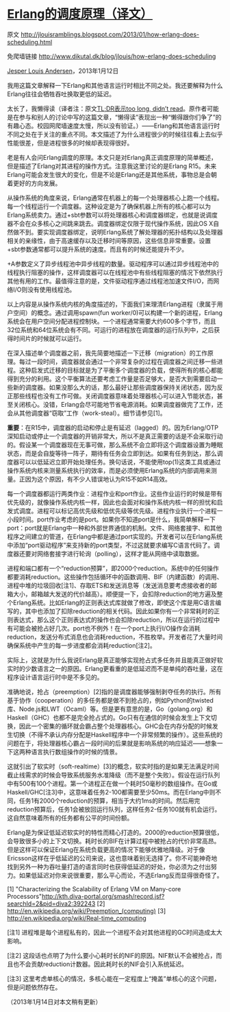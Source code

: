 # [Erlang的调度原理（译文）](https://www.cnblogs.com/zhengsyao/p/how_erlang_does_scheduling_translation.html)

原文 http://jlouisramblings.blogspot.com/2013/01/how-erlang-does-scheduling.html

免爬墙链接 http://www.dikutal.dk/blog/jlouis/how-erlang-does-scheduling



[Jesper Louis Andersen](https://plus.google.com/108725849902883879959)，2013年1月12日



我用这篇文章解释一下Erlang和其他语言运行时相比不同之处。我还要解释为什么Erlang往往会牺牲吞吐换取更低的延迟。

太长了，我懒得读（译者注：原文[TL;DR表示too long, didn’t read](http://en.wikipedia.org/wiki/Wikipedia:Too_long;_didn't_read)。原作者可能是在参与和别人的讨论中写的这篇文章，“懒得读”表现出一种“懒得跟你们争了”的有趣心态。校园网爬墙速度太慢，所以没有验证。）——Erlang和其他语言运行时不同之处在于关注的重点不同。本文描述了为什么进程很少的时候往往看上去似乎性能很差，但是进程很多的时候却表现得很好。

老是有人会问Erlang调度的原理。本文只是对Erlang真正调度原理的简单概述，但是描述了Erlang对其进程的操作方式。注意我这里讨论的是Erlang R15。未来Erlang可能会发生很大的变化，但是不论是Erlang还是其他系统，事物总是会朝着更好的方向发展。

从操作系统的角度来说，Erlang通常在机器上的每一个处理器核心上跑一个线程。每一个线程运行一个调度器。这种设定是为了确保机器上所有的核心都可以为Erlang系统卖力。通过+sbt参数可以将处理器核心和调度器绑定，也就是说调度器不会在众多核心之间跳来跳去。调度器绑定仅限于现代操作系统，因此OS X自然做不到。要实现调度器绑定，说明Erlang系统了解处理器的拓扑结构以及处理器相关的亲缘性，由于高速缓存以及迁移时间等原因，这些信息非常重要。设置+sbt参数通常都可以提升系统的速度。而且有的时候还能提升不少。

+A参数定义了异步线程池中异步线程的数量。驱动程序可以通过异步线程池中的线程执行阻塞的操作，这样调度器可以在线程池中有些线程阻塞的情况下依然执行其他有用的工作。最值得注意的是，文件驱动程序通过线程池加速文件I/O，而网络I/O则没有使用线程池。

以上内容是从操作系统内核的角度描述的，下面我们来理清Erlang进程（隶属于用户空间）的概念。通过调用spawn(fun worker/0)可以构建一个新的进程，Erlang系统会在用户空间分配进程控制块。一个进程通常需要大约600多个字节，而且32位系统和64位系统会有不同。可运行的进程放在调度器的运行队列中，之后获得时间片的时候就可以运行。

在深入描述单个调度器之前，我先简要地描述一下迁移（migration）的工作原理。每过一段时间，调度器就会通过一个非常复杂的过程在调度器之间迁移一些进程。这种启发式迁移的目标就是为了平衡多个调度器的负载，使得所有的核心都能得到充分的利用。这个平衡算法还要考虑工作量是否足够大，是否大到需要启动一些新的调度器。如果没那么大的话，那么最好让那些调度器保持关闭状态，因为反正那些线程也没有工作可做。关闭调度器意味着处理器核心可以进入节能状态，甚至关闭核心。没错，Erlang会尽可能地节省电源消耗。如果调度器做完了工作，还会从其他调度器“窃取”工作（work-steal）。细节请参见[1]。

**重要**：在R15中，调度器的启动和停止是有延迟（lagged）的。因为Erlang/OTP深知启动或停止一个调度器的开销非常大，所以不是真正需要的话是不会采取行动的。假设某一个调度器现在无事可做，那么系统不会立即将这个调度器设置为睡眠状态，而是会自旋等待一阵子，期待有任务会立即到达。如果有任务到达，那么调度器可以以低延迟立即开始处理任务。换句话说，不能使用top(1)这类工具或通过操作系统内核来测量系统执行的效率，而是必须使用Erlang系统的内部调用来测量。正因为这个原因，有不少人错误地认为R15不如R14高效。

每一个调度器都运行两类作业：进程作业和port作业。这些作业运行的时候是带有优先级的，就像操作系统内核一样，因此也会面对和操作系统内核一样的担忧和启发式调度。进程可以标记高优先级和低优先级等优先级。进程作业执行一个进程一小段时间。port作业考虑的是port。如果你不知道port是什么，我简单解释一下port：port就是Erlang中一种和外部世界通信的机制。文件、网络套接字、和其他程序之间建立的管道，在Erlang中都是通过port实现的。开发者可以在Erlang系统中添加“port驱动程序”来支持新的port类型，不过这就要求编写C语言代码了。调度器还要对网络套接字进行轮询（polling），这样才能从网络中读取数据。

进程和端口都有一个“reduction预算”，即2000个reduction。系统中的任何操作都要消耗reduction。这些操作包括循环中的函数调用、BIF（内建函数）的调用、进程中堆的垃圾回收[注1]、存取ETS和发送消息等（发送消息要考虑接收者的邮箱大小，邮箱越大发送的代价越高）。顺便提一下，会扣除reduction的地方遍及整个Erlang系统。比如Erlang的正则表达式库就做了修改，即使这个库是用C语言编写的，其中也添加了扣除reduction的相关代码。因此如果你有一个非常耗时的正则表达式，那么这个正则表达式的操作也会扣除reduction，所以在运行的过程中有可能会被抢占好几次。port也不例外！在一个port上执行I/O操作会消耗reduction，发送分布式消息也会消耗reduction，不胜枚举。开发者花了大量时间确保系统中产生的每一步进度都会消耗reduction[注2]。

实际上，这就是为什么我说Erlang是真正能够实现抢占式多任务并且能真正做好软实时的少数语言之一的原因。Erlang更看重的是低延迟而不是单纯的吞吐量，这在程序设计语言运行时中是不多见的。

准确地说，抢占（preemption）[2]指的是调度器能够强制剥夺任务的执行。所有基于协作（cooperation）的多任务都是做不到抢占的，例如Python的twisted库、Node.js和LWT（Ocaml）等。但是更有意思的是，Go（golang.org）和Haskell（GHC）也都不是完全抢占式的。Go只有在通信的时候会发生上下文切换，因此一个密集的循环就会霸占整个处理器核心。GHC会在内存分配的时候发生切换（不得不承认内存分配是Haskell程序中一个非常频繁的操作）。这些系统的问题在于，将处理器核心霸占一段时间的后果就是影响系统的响应延迟——想象一下这两种语言执行数组操作的时候的情景。

这就引出了软实时（soft-realtime）[3]的概念，软实时指的是如果无法满足时间截止线需求的时候会导致系统服务水准降级（而不是整个失败）。假设在运行队列中有500有100个进程。第一个进程正在做一个耗时50毫秒的数组操作。在Go或Haskell/GHC[注3]中，这意味着任务2-100都需要至少50ms。而在Erlang中则不同，任务1有2000个reduction的预算，相当于大约1ms的时间。然后用完reduction预算后，任务1会被放回运行队列，这样任务2-任务100就有机会运行。这自然意味着所有的任务都有公平的时间份额。

Erlang是为保证低延迟软实时的特性而精心打造的。2000的reduction预算很低，会导致很多小的上下文切换。耗时长的BIF在计算过程中被抢占的代价非常高昂。但是这样可以保证Erlang在系统负载更高的情况下能够优雅地降级。对于像Ericsson这样在乎低延迟的公司来说，这也意味着别无选择了。你不可能神奇地找到另外一种为吞吐量打造的语言同时也获得低延迟的好处，你必须为之付出努力。如果低延迟对你来说很重要，那么平心而论，不选Erlang反而显得很奇怪了。

[1] "Characterizing the Scalability of Erlang VM on Many-core Processors"http://kth.diva-portal.org/smash/record.jsf?searchId=2&pid=diva2:392243
[2] http://en.wikipedia.org/wiki/Preemption_(computing)
[3] http://en.wikipedia.org/wiki/Real-time_computing

[注1] 进程堆是每个进程私有的，因此一个进程不会对其他进程的GC时间造成太大影响。

[注2] 这段话也点明了为什么要小心耗时长的NIF的原因。NIF默认不会被抢占，而且也不会贡献reduction计数器。因此耗时长的NIF会引入系统延迟。

[注3] 这里考虑单核心的情况，多核心能在一定程度上“掩盖”单核心的这个问题，但是问题依然存在。

（2013年1月14日对本文稍有更新）